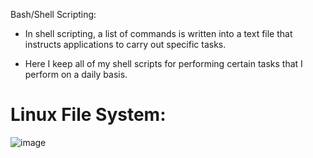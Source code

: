 Bash/Shell Scripting:

* In shell scripting, a list of commands is written into a text file that instructs applications to carry out specific tasks.

* Here I keep all of my shell scripts for performing certain tasks that I perform on a daily basis.

# Linux File System:
![image](https://github.com/thangacodes/shell-scripting/assets/38905243/35ee0bdc-d110-4c35-9ec5-dbbb86f87f85)





